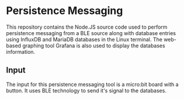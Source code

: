 # Persistence Messaging
This repository contains the Node.JS source code used to perform persistence messaging from a BLE source along with database entries using InfluxDB and MariaDB databases in the Linux terminal. The web-based graphing tool Grafana is also used to display the databases information.

## Input
The input for this persistence messaging tool is a micro:bit board with a button. It uses BLE technology to send it's signal to the databases.
